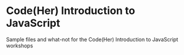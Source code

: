 # Code(Her) Introduction to JavaScript
Sample files and what-not for the Code(Her) Introduction to JavaScript workshops
